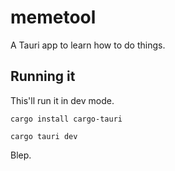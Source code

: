 # memetool

A Tauri app to learn how to do things.

## Running it

This'll run it in dev mode.

```shell
cargo install cargo-tauri

cargo tauri dev
```

Blep.
